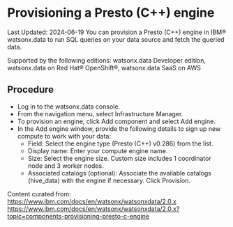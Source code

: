 # Provisioning a Presto (C++) engine
Last Updated: 2024-06-19
You can provision a Presto (C++) engine in IBM® watsonx.data to run SQL queries on your data source and fetch the queried data.

Supported by the following editions: watsonx.data Developer edition, watsonx.data on Red Hat® OpenShift®, watsonx.data SaaS on AWS

## Procedure
- Log in to the watsonx.data console.
- From the navigation menu, select Infrastructure Manager.
- To provision an engine, click Add component and select Add engine.
- In the Add engine window, provide the following details to sign up new compute to work with your data:
  - Field: Select the engine type (Presto (C++) v0.286) from the list.
  - Display name: Enter your compute engine name.
  - Size: Select the engine size. Custom size includes 1 coordinator node and 3 worker nodes.
  - Associated catalogs (optional): Associate the available catalogs (hive_data) with the engine if necessary.
Click Provision.

Content curated from:
https://www.ibm.com/docs/en/watsonx/watsonxdata/2.0.x
https://www.ibm.com/docs/en/watsonx/watsonxdata/2.0.x?topic=components-provisioning-presto-c-engine
